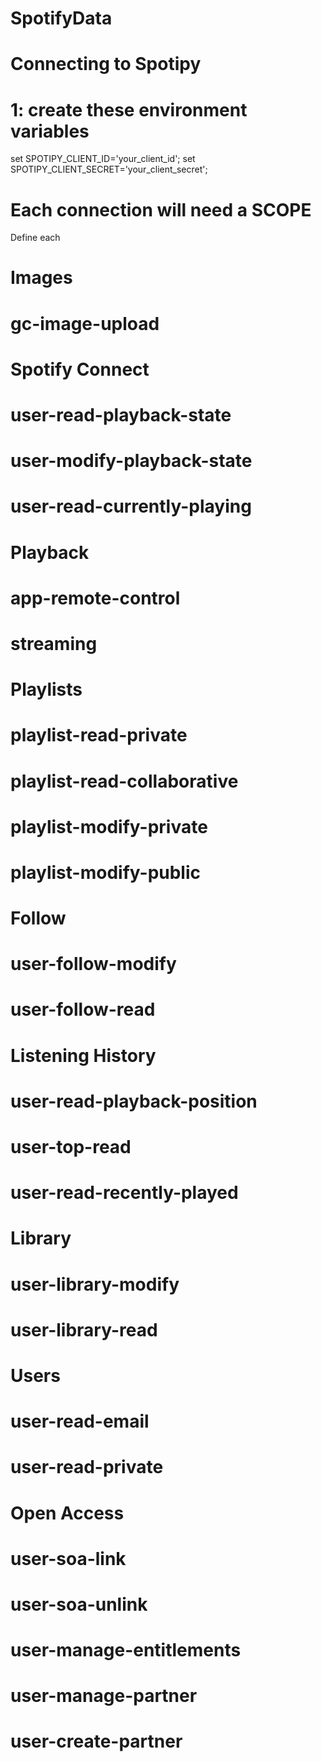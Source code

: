 # SpotifyData

# Connecting to Spotipy
# 1: create these environment variables 
set SPOTIPY_CLIENT_ID='your_client_id';
set SPOTIPY_CLIENT_SECRET='your_client_secret';









# Each connection will need a SCOPE

Define each 
# Images
#       gc-image-upload
# Spotify Connect
#       user-read-playback-state
#       user-modify-playback-state
#       user-read-currently-playing
# Playback
#       app-remote-control
#       streaming
# Playlists
#       playlist-read-private
#       playlist-read-collaborative
#       playlist-modify-private
#       playlist-modify-public
# Follow
#       user-follow-modify
#       user-follow-read
# Listening History
#       user-read-playback-position
#       user-top-read
#       user-read-recently-played
# Library
#       user-library-modify
#       user-library-read
# Users
#       user-read-email
#       user-read-private
# Open Access
#       user-soa-link
#       user-soa-unlink
#       user-manage-entitlements
#       user-manage-partner
#       user-create-partner